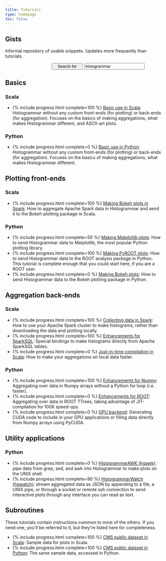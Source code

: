 ```yaml
---
title: Tutorials
type: homepage
toc: false
---
```


## Gists

Informal repository of usable snippets. Updates more frequently than tutorials.

<form action="http://gist.github.com/search">
<div style="margin-left: 150px; margin-right: 150px; min-width: 300px;">
<div style="display: flex;">
<div style="width: 100px; margin-right: 5px;"><input type="submit" value="Search for" style="width: 100%"></div>
<div style="flex-grow: 1;"><input type="text" name="q" value="histogrammar " style="width: 100%"></div>
</div>
</div>
</form>

## Basics

### Scala

  * {% include progress.html complete=100 %} [Basic use in Scala](scala-basic): Histogrammar without any custom front-ends (for plotting) or back-ends (for aggregation). Focuses on the basics of making aggregations, what makes Histogrammar different, and ASCII-art plots.

### Python

  * {% include progress.html complete=0 %} [Basic use in Python](python-basic): Histogrammar without any custom front-ends (for plotting) or back-ends (for aggregation). Focuses on the basics of making aggregations, what makes Histogrammar different.

## Plotting front-ends

### Scala

  * {% include progress.html complete=100 %} [Making Bokeh plots in Spark](scala-spark-bokeh): How to aggregate Apache Spark data in Histogrammar and send it to the Bokeh plotting package in Scala.

### Python

  * {% include progress.html complete=50 %} [Making Matplotlib plots](python-matplotlib): How to send Histogrammar data to Matplotlib, the most popular Python plotting library.
  * {% include progress.html complete=100 %} [Making PyROOT plots](python-pyroot): How to send Histogrammar data to the ROOT analysis package in Python. This tutorial is complete enough that you could start here, if you are a ROOT user.
  * {% include progress.html complete=0 %} [Making Bokeh plots](python-bokeh): How to send Histogrammar data to the Bokeh plotting package in Python.

## Aggregation back-ends

### Scala

  * {% include progress.html complete=100 %} [Collecting data in Spark](scala-spark): How to use your Apache Spark cluster to make histograms, rather than downloading the data and plotting locally.
  * {% include progress.html complete=100 %} [Enhancements for SparkSQL](scala-sparksql): Special bindings to make histograms directly from Apache SparkSQL tables.
  * {% include progress.html complete=0 %} [Just-in-time compilation in Scala](scala-jit): How to make your aggregations on local data faster.

### Python

  * {% include progress.html complete=100 %} [Enhancements for Numpy](python-numpy): Aggregating over data in Numpy arrays without a Python for loop (i.e. faster).
  * {% include progress.html complete=0 %} [Enhancements for ROOT](python-pyroot): Aggregating over data in ROOT TTrees, taking advantage of JIT-compilation for 100X speed-ups.
  * {% include progress.html complete=0 %} [GPU backend](python-gpu): Generating CUDA code to include in your GPU applications or filling data directly from Numpy arrays using PyCUDA.

## Utility applications

### Python

  * {% include progress.html complete=0 %} [HistogrammarAWK (hgawk)](python-hgawk): pipe data from grep, sed, and awk into Histogrammar to make plots on the UNIX shell.
  * {% include progress.html complete=90 %} [HistogrammarWatch (hgwatch)](python-hgwatch): stream aggregated data as JSON by appending to a file, a UNIX pipe, or through a socket or remote ssh connection to send interactive plots through any interface you can read as text.

## Subroutines

These tutorials contain instructions common to most of the others. If you need one, you'll be referred to it, but they're listed here for completeness.

  * {% include progress.html complete=100 %} [CMS public dataset in Scala](scala-cmsdata): Sample data for plots in Scala.
  * {% include progress.html complete=100 %} [CMS public dataset in Python](python-cmsdata): The same sample data, accessed in Python.

